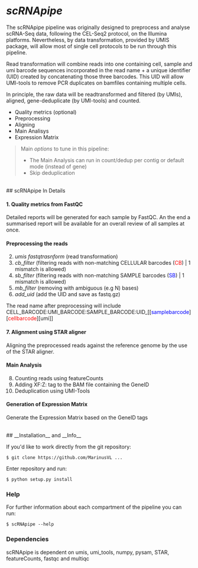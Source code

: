 # _scRNApipe_

The scRNApipe pipeline was originally designed to preprocess and analyse scRNA-Seq data, following the CEL-Seq2 protocol, on the Illumina platforms. Nevertheless, by data transformation, provided by UMIS package, will allow most of single cell protocols to be run through this pipeline.


Read transformation will combine reads into one containing cell, sample and umi barcode sequences incorporated in the read name + a unique identifier (UID) created by concatenating those three barcodes. This UID will allow UMI-tools to remove PCR duplicates on bamfiles containing multiple cells.

In principle, the raw data will be readtransformed and filtered (by UMIs), aligned, gene-deduplicate (by UMI-tools) and counted.

 * Quality metrics (optional)
 * Preprocessing 
 * Aligning
 * Main Analisys
 * Expression Matrix

>Main _options_ to tune in this pipeline:
>	* The Main Analysis can run in count/dedup per contig or default mode (instead of gene)
>* Skip deduplication

<br />
## scRNApipe In Details

#### 1. Quality metrics from FastQC
Detailed reports will be generated for each sample by FastQC. An the end a summarised report will be available for an overall review of all samples at once. 

#### Preprocessing the reads


2.	_umis fastqtrasnform_ (read transformation)
3.	_cb_filter_ (filtering reads with non-matching CELLULAR barcodes (<span style="color:red">CB</span>) | 1 mismatch is allowed) 
4.	_sb_filter_ (filtering reads with non-matching SAMPLE barcodes (<span style="color:blue">SB</span>) | 1 mismatch is allowed) 
5.  _mb_filter_ (removing with ambiguous (e.g N) bases) 
6.  _add_uid_ (add the UID and save as fastq.gz)

The read name after preprocessing will include
CELL_BARCODE:UMI_BARCODE:SAMPLE_BARCODE:UID_[[<span style="color:blue">samplebarcode</span>][<span style="color:red">cellbarcode</span>][umi]]

#### 7. Alignment using STAR aligner
Aligning the preprocessed reads against the reference genome by the use of the STAR aligner.

#### Main Analysis

8.	Counting reads using featureCounts
9.	Adding XF:Z: tag to the BAM file containing the GeneID
10.	Deduplication using UMI-Tools

#### Generation of Expression Matrix
Generate the Expression Matrix based on the GeneID tags 

<br />
## __Installation__ and __Info__

If you'd like to work directly from the git repository:

	$ git clone https://github.com/MarinusVL ...

Enter repository and run:
	
    $ python setup.py install


### __Help__

For further information about each compartment of the pipeline you can run:

	$ scRNApipe --help

### __Dependencies__

scRNApipe is dependent on umis, umi_tools, numpy, pysam, STAR, featureCounts, fastqc and multiqc
